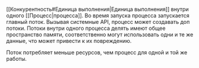 [[Конкурентность#Единица выполнения|Единица выполнения]] внутри одного [[Процесс|процесса]]. Во время запуска процесса запускается главный поток. Вызывая системные API, процесс может создавать доп потоки. Потоки внутри одного процесса делять имеют общее пространство памяти, соответственно могут использовать одни и те же данные, что может привести к их повреждению.

Поток потребляет меньше ресурсов, чем процесс для одной и той же работы.